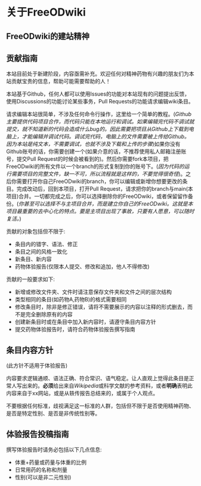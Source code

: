 # 关于FreeODwiki

## FreeODwiki的建站精神

## 贡献指南

本站目前处于新建阶段，内容亟需补充。欢迎任何对精神药物有兴趣的朋友们为本站贡献宝贵的信息，帮助可能需要帮助的人！

本站基于Github，任何人都可以使用Issues的功能对本站现有的问题提出反馈，使用Discussions的功能讨论某些事务，Pull Requests的功能请求编辑wiki条目。

请求编辑本站很简单，不涉及任何命令行操作，这里给一个简单的教程。(*Github主要提供代码项目合作，而代码只能在本地运行和调试。如果编辑完代码不调试就提交，就不知道新的代码会造成什么bug的。因此需要把项目从Github上下载到电脑上，才能编辑并调试代码。调试完代码，电脑上的文件需要被上传给Github。因为本站是纯文本，不需要调试，也就不涉及下载和上传的步骤*)如果你没有Github账号的话，你需要创建一个(如果介意的话，不推荐使用私人邮箱注册账号，提交Pull Request的时候会被看到的)。然后你需要fork本项目，把FreeODwiki的所有文件以一个branch的形式复制到你的账号下。(*因为代码的运行需要项目的完整文件，缺一不可，所以流程就是这样的，不要觉得很奇怪*)。之后你需要打开你自己FreeODwiki的branch，你可以编辑或新增你想要更改的条目。完成改动后，回到本项目，打开Pull Request，请求把你的branch与main(本项目)合并。一切都完成之后，你可以选择删除你的FreeODwiki，或者保留留作备份。(*你甚至可以选择不与主项目合并，而是建立你自己的FreeODwiki。这就是本项目最重要的去中心化的特点。要是主项目出现了事故，只要有人愿意，可以随时复活。*)

贡献的对象包括但不限于:
 - 条目内的错字、语法、修正
 - 条目之间的风格一致化
 - 新条目、新内容
 - 药物体验报告(仅限本人提交、修改和追加，他人不得修改)

贡献的一般要求如下:
 - 新增或修改文件夹、文件时请注意保存文件夹和文件之间的层次结构
 - 类型相同的条目(如药物A,药物B)的格式需要相同
 - 修改条目时，除非是修正错误，请将不需要展示的内容以注释的形式删去，而不是完全删除原有的内容
 - 创建新条目时或在条目中加入新内容时，请遵守条目内容方针
 - 提交药物体验报告时，请符合药物体验报告撰写指南


## 条目内容方针

(此方针不适用于体验报告)

内容要求逻辑通顺、语法正确、符合常识、语气稳定。让人直观上觉得此条目是正常人写出来的。**必须**给出来自*Wikipedia*或科学文献的参考资料，或者**明确**表明此内容来自于xx网站，或是从轶传报告总结来的，或属于个人观点。

不要根据任何标准，歧视满足这一标准的人群，包括但不限于是否使用精神药物、是否是特定性别、是否是非传统性别等。

## 体验报告投稿指南


撰写体验报告时请务必包括以下几点信息:

 - 体重+药量或药量与体重的比例
 - 日常用药的名称和剂量
 - 性别(可以是非二元性别)
